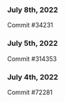 ### July 8th, 2022

Commit #34231

### July 5th, 2022

Commit #314353


### July 4th, 2022

Commit #72281
